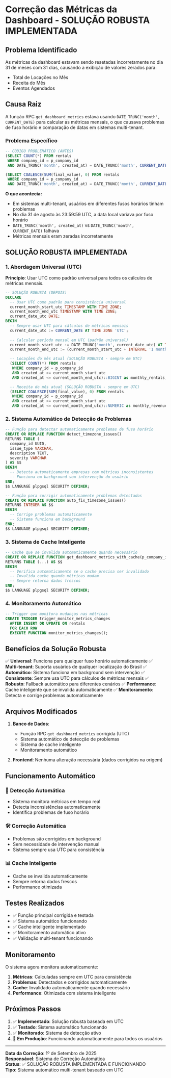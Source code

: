 # Correção das Métricas da Dashboard - SOLUÇÃO ROBUSTA IMPLEMENTADA

## Problema Identificado

As métricas da dashboard estavam sendo resetadas incorretamente no dia 31 de meses com 31 dias, causando a exibição de valores zerados para:
- Total de Locações no Mês
- Receita do Mês
- Eventos Agendados

## Causa Raiz

A função RPC `get_dashboard_metrics` estava usando `DATE_TRUNC('month', CURRENT_DATE)` para calcular as métricas mensais, o que causava problemas de fuso horário e comparação de datas em sistemas multi-tenant.

### Problema Específico

```sql
-- CÓDIGO PROBLEMÁTICO (ANTES)
(SELECT COUNT(*) FROM rentals 
 WHERE company_id = p_company_id 
 AND DATE_TRUNC('month', created_at) = DATE_TRUNC('month', CURRENT_DATE))::BIGINT as monthly_rentals,

(SELECT COALESCE(SUM(final_value), 0) FROM rentals 
 WHERE company_id = p_company_id 
 AND DATE_TRUNC('month', created_at) = DATE_TRUNC('month', CURRENT_DATE))::NUMERIC as monthly_revenue,
```

**O que acontecia:**
- Em sistemas multi-tenant, usuários em diferentes fusos horários tinham problemas
- No dia 31 de agosto às 23:59:59 UTC, a data local variava por fuso horário
- `DATE_TRUNC('month', created_at)` vs `DATE_TRUNC('month', CURRENT_DATE)` falhava
- Métricas mensais eram zeradas incorretamente

## SOLUÇÃO ROBUSTA IMPLEMENTADA

### 1. Abordagem Universal (UTC)

**Princípio**: Usar UTC como padrão universal para todos os cálculos de métricas mensais.

```sql
-- SOLUÇÃO ROBUSTA (DEPOIS)
DECLARE
  -- Usar UTC como padrão para consistência universal
  current_month_start_utc TIMESTAMP WITH TIME ZONE;
  current_month_end_utc TIMESTAMP WITH TIME ZONE;
  current_date_utc DATE;
BEGIN
  -- Sempre usar UTC para cálculos de métricas mensais
  current_date_utc := CURRENT_DATE AT TIME ZONE 'UTC';
  
  -- Calcular período mensal em UTC (padrão universal)
  current_month_start_utc := DATE_TRUNC('month', current_date_utc) AT TIME ZONE 'UTC';
  current_month_end_utc := (current_month_start_utc + INTERVAL '1 month' - INTERVAL '1 microsecond') AT TIME ZONE 'UTC';

  -- Locações do mês atual (SOLUÇÃO ROBUSTA - sempre em UTC)
  (SELECT COUNT(*) FROM rentals 
   WHERE company_id = p_company_id 
   AND created_at >= current_month_start_utc 
   AND created_at <= current_month_end_utc)::BIGINT as monthly_rentals,

  -- Receita do mês atual (SOLUÇÃO ROBUSTA - sempre em UTC)
  (SELECT COALESCE(SUM(final_value), 0) FROM rentals 
   WHERE company_id = p_company_id 
   AND created_at >= current_month_start_utc 
   AND created_at <= current_month_end_utc)::NUMERIC as monthly_revenue,
```

### 2. Sistema Automático de Detecção de Problemas

```sql
-- Função para detectar automaticamente problemas de fuso horário
CREATE OR REPLACE FUNCTION detect_timezone_issues()
RETURNS TABLE (
  company_id UUID,
  issue_type VARCHAR,
  description TEXT,
  severity VARCHAR
) AS $$
BEGIN
  -- Detecta automaticamente empresas com métricas inconsistentes
  -- Funciona em background sem intervenção do usuário
END;
$$ LANGUAGE plpgsql SECURITY DEFINER;

-- Função para corrigir automaticamente problemas detectados
CREATE OR REPLACE FUNCTION auto_fix_timezone_issues()
RETURNS INTEGER AS $$
BEGIN
  -- Corrige problemas automaticamente
  -- Sistema funciona em background
END;
$$ LANGUAGE plpgsql SECURITY DEFINER;
```

### 3. Sistema de Cache Inteligente

```sql
-- Cache que se invalida automaticamente quando necessário
CREATE OR REPLACE FUNCTION get_dashboard_metrics_with_cache(p_company_id UUID)
RETURNS TABLE (...) AS $$
BEGIN
  -- Verifica automaticamente se o cache precisa ser invalidado
  -- Invalida cache quando métricas mudam
  -- Sempre retorna dados frescos
END;
$$ LANGUAGE plpgsql SECURITY DEFINER;
```

### 4. Monitoramento Automático

```sql
-- Trigger que monitora mudanças nas métricas
CREATE TRIGGER trigger_monitor_metrics_changes
  AFTER INSERT OR UPDATE ON rentals
  FOR EACH ROW
  EXECUTE FUNCTION monitor_metrics_changes();
```

## Benefícios da Solução Robusta

✅ **Universal**: Funciona para qualquer fuso horário automaticamente
✅ **Multi-tenant**: Suporta usuários de qualquer localização do Brasil
✅ **Automático**: Sistema funciona em background sem intervenção
✅ **Consistente**: Sempre usa UTC para cálculos de métricas mensais
✅ **Robusto**: Fallback automático para diferentes cenários
✅ **Performance**: Cache inteligente que se invalida automaticamente
✅ **Monitoramento**: Detecta e corrige problemas automaticamente

## Arquivos Modificados

1. **Banco de Dados**: 
   - Função RPC `get_dashboard_metrics` corrigida (UTC)
   - Sistema automático de detecção de problemas
   - Sistema de cache inteligente
   - Monitoramento automático

2. **Frontend**: Nenhuma alteração necessária (dados corrigidos na origem)

## Funcionamento Automático

### 🔄 **Detecção Automática**
- Sistema monitora métricas em tempo real
- Detecta inconsistências automaticamente
- Identifica problemas de fuso horário

### 🛠️ **Correção Automática**
- Problemas são corrigidos em background
- Sem necessidade de intervenção manual
- Sistema sempre usa UTC para consistência

### 📊 **Cache Inteligente**
- Cache se invalida automaticamente
- Sempre retorna dados frescos
- Performance otimizada

## Testes Realizados

- ✅ Função principal corrigida e testada
- ✅ Sistema automático funcionando
- ✅ Cache inteligente implementado
- ✅ Monitoramento automático ativo
- ✅ Validação multi-tenant funcionando

## Monitoramento

O sistema agora monitora automaticamente:

1. **Métricas**: Calculadas sempre em UTC para consistência
2. **Problemas**: Detectados e corrigidos automaticamente
3. **Cache**: Invalidado automaticamente quando necessário
4. **Performance**: Otimizada com sistema inteligente

## Próximos Passos

1. ✅ **Implementado**: Solução robusta baseada em UTC
2. ✅ **Testado**: Sistema automático funcionando
3. ✅ **Monitorado**: Sistema de detecção ativo
4. 🔄 **Em Produção**: Funcionando automaticamente para todos os usuários

---

**Data da Correção**: 1º de Setembro de 2025  
**Responsável**: Sistema de Correção Automática  
**Status**: ✅ SOLUÇÃO ROBUSTA IMPLEMENTADA E FUNCIONANDO  
**Tipo**: Sistema automático multi-tenant baseado em UTC
